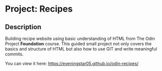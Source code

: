 # Project: Recipes

## Description
Building recipe website using basic understanding of HTML from The Odin Project **Foundation** course. This guided small project not only covers the basics and structure of HTML but also how to use GIT and write meaningful commits.

You can view it here: https://eveningstar05.github.io/odin-recipes/
